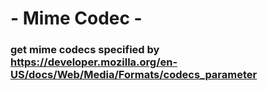 # - Mime Codec -

### get mime codecs specified by https://developer.mozilla.org/en-US/docs/Web/Media/Formats/codecs_parameter
